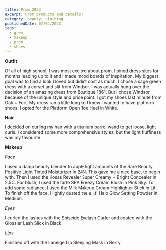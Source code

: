 ```yaml
---
title: Prom 2023
excerpt: Prom products and details!
category: beauty, clothing
publishedDate: 07/04/2023
tags:
  - grwm
  - makeup
  - prom
  - shoes
---
```


**Outfit**

Of all of high school, I was most excited about prom. I pined dress sites for months leading up to it and I made mood boards of inspiration. My biggest goal was to find a look I loved but didn't cost as much. I chose a sage green dress with a corset and slit from Windsor. I was actually hung over the decision of an amazing dress from Boutique 1861. But I chose Windsor because of the unique style and price point. I got my shoes last minute from Oak + Fort. My dress ran a little long so I knew I wanted to have platform shoes. I opted for the Platform Open Toe Heel in White.

**Hair**

I decided on curling my hair with a titanium barrel wand to get loose, light curls. I considered some more comprehensive styles, but the light fluffiness was my favourite.

**Makeup**

*Face*

I used a damp beauty blender to apply light amounts of the Rare Beauty Positive Light Tinted Moisturizer in 24N. This gave me a nice base, to begin with. Then I used the Kosas Revealer Super Creamy + Bright Concealer in 2.5C. For blush, I used the tarte SEA Breezy Cream Blush in Pink Sky. To add some radiance, I used the Milk Makeup Cream Highlighter Stick in Lit. To finish off the face, I lightly dusted the e.l.f. Halo Glow Setting Powder in Medium. 

*Eyes*

I curled the lashes with the Shiseido Eyelash Curler and coated with the Glossier Lash Slick in Black.

*Lips*

Finished off with the Laneige Lip Sleeping Mask in Berry.